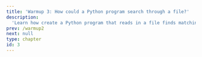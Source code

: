 ```yaml
---
title: 'Warmup 3: How could a Python program search through a file?'
description:
  'Learn how create a Python program that reads in a file finds matching contents'
prev: /warmup2
next: null
type: chapter
id: 3
---
```

